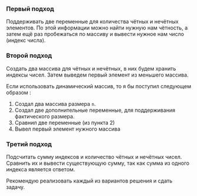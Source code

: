 ### Первый подход


Поддерживать две переменные для количества чётных и нечётных элементов. По этой информации можно найти нужную нам чётность, а затем ещё раз пробежаться по массиву и вывести нужное нам число (индекс числа).

### Второй подход


Создать два массива для чётных и нечётных, в них будем хранить индексы чисел. Затем выведем первый элемент из меньшего массива.

Если использовать динамический массив, то я бы поступил следующем образом : 

1. Создал два массива размера `n`.
2. Создал две дополнительные переменные, для поддерживания фактического размера.
3. Сравнил две переменные (из пункта 2)
4. Вывел первый элемент нужного массива

### Третий подход

Подсчитать сумму индексов и количество чётных и нечётных чисел. Сравнить их и вывести существующую сумму, так как сумма из одного индекса является ответом.

Рекомендую реализовать каждый из вариантов решения и сдать задачу.